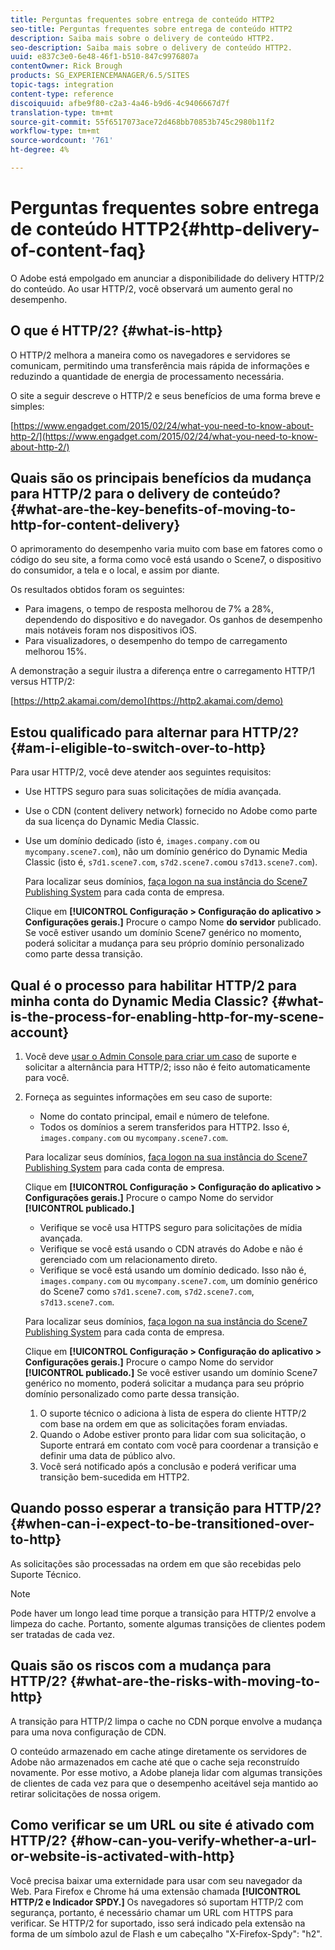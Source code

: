 ```yaml
---
title: Perguntas frequentes sobre entrega de conteúdo HTTP2
seo-title: Perguntas frequentes sobre entrega de conteúdo HTTP2
description: Saiba mais sobre o delivery de conteúdo HTTP2.
seo-description: Saiba mais sobre o delivery de conteúdo HTTP2.
uuid: e837c3e0-6e48-46f1-b510-847c9976807a
contentOwner: Rick Brough
products: SG_EXPERIENCEMANAGER/6.5/SITES
topic-tags: integration
content-type: reference
discoiquuid: afbe9f80-c2a3-4a46-b9d6-4c9406667d7f
translation-type: tm+mt
source-git-commit: 55f6517073ace72d468bb70853b745c2980b11f2
workflow-type: tm+mt
source-wordcount: '761'
ht-degree: 4%

---
```



# Perguntas frequentes sobre entrega de conteúdo HTTP2{#http-delivery-of-content-faq}

O Adobe está empolgado em anunciar a disponibilidade do delivery HTTP/2 do conteúdo. Ao usar HTTP/2, você observará um aumento geral no desempenho.

## O que é HTTP/2? {#what-is-http}

O HTTP/2 melhora a maneira como os navegadores e servidores se comunicam, permitindo uma transferência mais rápida de informações e reduzindo a quantidade de energia de processamento necessária.

O site a seguir descreve o HTTP/2 e seus benefícios de uma forma breve e simples:

[https://www.engadget.com/2015/02/24/what-you-need-to-know-about-http-2/](https://www.engadget.com/2015/02/24/what-you-need-to-know-about-http-2/)

## Quais são os principais benefícios da mudança para HTTP/2 para o delivery de conteúdo? {#what-are-the-key-benefits-of-moving-to-http-for-content-delivery}

O aprimoramento do desempenho varia muito com base em fatores como o código do seu site, a forma como você está usando o Scene7, o dispositivo do consumidor, a tela e o local, e assim por diante.

Os resultados obtidos foram os seguintes:

* Para imagens, o tempo de resposta melhorou de 7% a 28%, dependendo do dispositivo e do navegador. Os ganhos de desempenho mais notáveis foram nos dispositivos iOS.
* Para visualizadores, o desempenho do tempo de carregamento melhorou 15%.

A demonstração a seguir ilustra a diferença entre o carregamento HTTP/1 versus HTTP/2:

[https://http2.akamai.com/demo](https://http2.akamai.com/demo)

## Estou qualificado para alternar para HTTP/2? {#am-i-eligible-to-switch-over-to-http}

Para usar HTTP/2, você deve atender aos seguintes requisitos:

* Use HTTPS seguro para suas solicitações de mídia avançada.
* Use o CDN (content delivery network) fornecido no Adobe como parte da sua licença do Dynamic Media Classic.
* Use um domínio dedicado (isto é, `images.company.com` ou `mycompany.scene7.com`), não um domínio genérico do Dynamic Media Classic (isto é, `s7d1.scene7.com`, `s7d2.scene7.com`ou `s7d13.scene7.com`).

   Para localizar seus domínios, [faça logon na sua instância do Scene7 Publishing System](https://www.adobe.com/marketing-cloud/experience-manager/scene7-login.html) para cada conta de empresa.

   Clique em **[!UICONTROL Configuração > Configuração do aplicativo > Configurações gerais.]** Procure o campo Nome **do servidor** publicado. Se você estiver usando um domínio Scene7 genérico no momento, poderá solicitar a mudança para seu próprio domínio personalizado como parte dessa transição.

## Qual é o processo para habilitar HTTP/2 para minha conta do Dynamic Media Classic? {#what-is-the-process-for-enabling-http-for-my-scene-account}

1. Você deve [usar o Admin Console para criar um caso](https://helpx.adobe.com/enterprise/admin-guide.html/enterprise/using/support-for-experience-cloud.ug.html) de suporte e solicitar a alternância para HTTP/2; isso não é feito automaticamente para você.
1. Forneça as seguintes informações em seu caso de suporte:

   * Nome do contato principal, email e número de telefone.
   * Todos os domínios a serem transferidos para HTTP2. Isso é, `images.company.com` ou `mycompany.scene7.com`.

   Para localizar seus domínios, [faça logon na sua instância do Scene7 Publishing System](https://www.adobe.com/marketing-cloud/experience-manager/scene7-login.html) para cada conta de empresa.

   Clique em **[!UICONTROL Configuração > Configuração do aplicativo > Configurações gerais.]** Procure o campo Nome do servidor **[!UICONTROL publicado.]**

   * Verifique se você usa HTTPS seguro para solicitações de mídia avançada.
   * Verifique se você está usando o CDN através do Adobe e não é gerenciado com um relacionamento direto.
   * Verifique se você está usando um domínio dedicado. Isso não é, `images.company.com` ou `mycompany.scene7.com`, um domínio genérico do Scene7 como `s7d1.scene7.com`, `s7d2.scene7.com`, `s7d13.scene7.com`.

   Para localizar seus domínios, [faça logon na sua instância do Scene7 Publishing System](https://www.adobe.com/marketing-cloud/experience-manager/scene7-login.html) para cada conta de empresa.

   Clique em **[!UICONTROL Configuração > Configuração do aplicativo > Configurações gerais.]** Procure o campo Nome do servidor **[!UICONTROL publicado.]** Se você estiver usando um domínio Scene7 genérico no momento, poderá solicitar a mudança para seu próprio domínio personalizado como parte dessa transição.

   1. O suporte técnico o adiciona à lista de espera do cliente HTTP/2 com base na ordem em que as solicitações foram enviadas.
   1. Quando o Adobe estiver pronto para lidar com sua solicitação, o Suporte entrará em contato com você para coordenar a transição e definir uma data de público alvo.
   1. Você será notificado após a conclusão e poderá verificar uma transição bem-sucedida em HTTP2.



## Quando posso esperar a transição para HTTP/2? {#when-can-i-expect-to-be-transitioned-over-to-http}

As solicitações são processadas na ordem em que são recebidas pelo Suporte Técnico.

>[!NOTE]
>
>Pode haver um longo lead time porque a transição para HTTP/2 envolve a limpeza do cache. Portanto, somente algumas transições de clientes podem ser tratadas de cada vez.

## Quais são os riscos com a mudança para HTTP/2? {#what-are-the-risks-with-moving-to-http}

A transição para HTTP/2 limpa o cache no CDN porque envolve a mudança para uma nova configuração de CDN.

O conteúdo armazenado em cache atinge diretamente os servidores de Adobe não armazenados em cache até que o cache seja reconstruído novamente. Por esse motivo, a Adobe planeja lidar com algumas transições de clientes de cada vez para que o desempenho aceitável seja mantido ao retirar solicitações de nossa origem.

## Como verificar se um URL ou site é ativado com HTTP/2? {#how-can-you-verify-whether-a-url-or-website-is-activated-with-http}

Você precisa baixar uma externidade para usar com seu navegador da Web. Para Firefox e Chrome há uma extensão chamada **[!UICONTROL HTTP/2 e Indicador SPDY.]** Os navegadores só suportam HTTP/2 com segurança, portanto, é necessário chamar um URL com HTTPS para verificar. Se HTTP/2 for suportado, isso será indicado pela extensão na forma de um símbolo azul de Flash e um cabeçalho &quot;X-Firefox-Spdy&quot;: &quot;h2&quot;.
